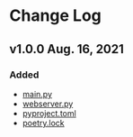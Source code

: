 # Change Log

## v1.0.0 Aug. 16, 2021

### Added

- [main.py](main.py)
- [webserver.py](webserver.py)
- [pyproject.toml](pyproject.toml)
- [poetry.lock](poetry.lock)
